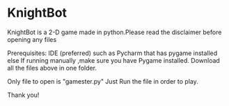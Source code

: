 # KnightBot
KnightBot is a 2-D game made in python.Please read the disclaimer before opening any files

Prerequisites:
IDE (preferred) such as Pycharm that has pygame installed
else If running manually ,make sure you have Pygame installed.
Download all the files above in one folder.

Only file to open is "gamester.py"
Just Run the file in order to play.

Thank you!
